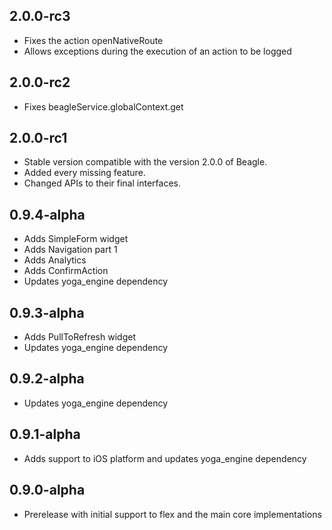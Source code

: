 ## 2.0.0-rc3
* Fixes the action openNativeRoute
* Allows exceptions during the execution of an action to be logged

## 2.0.0-rc2
* Fixes beagleService.globalContext.get

## 2.0.0-rc1
* Stable version compatible with the version 2.0.0 of Beagle.
* Added every missing feature.
* Changed APIs to their final interfaces.

## 0.9.4-alpha

* Adds SimpleForm widget
* Adds Navigation part 1
* Adds Analytics
* Adds ConfirmAction
* Updates yoga_engine dependency

## 0.9.3-alpha

* Adds PullToRefresh widget
* Updates yoga_engine dependency

## 0.9.2-alpha

* Updates yoga_engine dependency

## 0.9.1-alpha

* Adds support to iOS platform and updates yoga_engine dependency

## 0.9.0-alpha

* Prerelease with initial support to flex and the main core implementations
